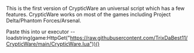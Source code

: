 This is the first version of CrypticWare an universal script which has a few features. CrypticWare works on most of the games including Project Delta/Phantom Forces/Arsenal.


Paste this into ur executor -- loadstring(game:HttpGet("https://raw.githubusercontent.com/TrixDaBest11/CrypticWare/main/CrypticWare.lua"))()
